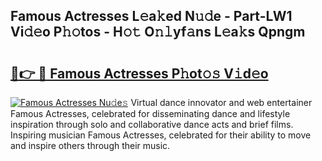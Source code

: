 ## Famous Actresses L𝚎a𝚔ed N𝚞𝚍e - Part-LW1 Vi𝚍𝚎o P𝚑𝚘tos - H𝚘𝚝 O𝚗𝚕yf𝚊ns L𝚎a𝚔s Qpngm

# <h2><a href="http://kf12oa1.oniu.top/?m=Famous+Actresses">🔗👉 🔴 Famous Actresses P𝚑ot𝚘𝚜 V𝚒d𝚎o</a></h2>

[![Famous Actresses Nu𝚍e𝚜](https://i.imgur.com/0qMVB7G.gif)](http://kf12oa1.oniu.top/?m=Famous+Actresses)
Virtual dance innovator and web entertainer Famous Actresses, celebrated for disseminating dance and lifestyle inspiration through solo and collaborative dance acts and brief films. Inspiring musician Famous Actresses, celebrated for their ability to move and inspire others through their music.  
